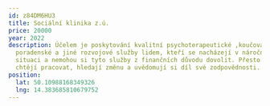 ```yaml
---
id: z84DM6HU3
title: Sociální klinika z.ú.
price: 20000
year: 2022
description: Účelem je poskytování kvalitní psychoterapeutické ,koučovací,
  poradenské a jiné rozvojové služby lidem, kteří se nacházejí v náročné životní
  situaci a nemohou si tyto služby z finančních důvodu dovolit. Přesto na sobě
  chtějí pracovat, hledají změnu a uvědomují si díl své zodpovědnosti.
position:
  lat: 50.10988168349326
  lng: 14.383685810679752
---
```

